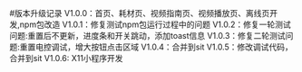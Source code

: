 #版本升级记录
V1.0.0：首页、耗材页、视频指南页、视频播放页、离线页开发,npm包改造
V1.0.1：修复测试npm包运行过程中的问题
V1.0.2：修复一轮测试问题:重置后不更新，进度条和开关跳动，添加toast信息
V1.0.3：修复二轮测试问题:重置电控调试，增大按钮点击区域
V1.0.4：合并到sit
V1.0.5：修改调试代码，合并到sit
V1.0.6: X11小程序开发
